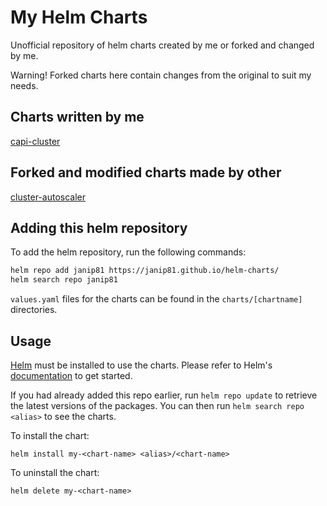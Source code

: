 # My Helm Charts

Unofficial repository of helm charts created by me or forked and changed by me.

Warning! Forked charts here contain changes from the original to suit my needs.

## Charts written by me

  [capi-cluster](https://github.com/janip81/helm-charts/tree/main/charts/capi-cluster)

## Forked and modified charts made by other

  [cluster-autoscaler](https://github.com/kubernetes/autoscaler/tree/master/charts/cluster-autoscaler)

## Adding this helm repository

To add the helm repository, run the following commands:

```bash
helm repo add janip81 https://janip81.github.io/helm-charts/
helm search repo janip81
```

`values.yaml` files for the charts can be found in the `charts/[chartname]` directories.

## Usage

[Helm](https://helm.sh) must be installed to use the charts.  Please refer to
Helm's [documentation](https://helm.sh/docs) to get started.

If you had already added this repo earlier, run `helm repo update` to retrieve
the latest versions of the packages.  You can then run `helm search repo
<alias>` to see the charts.

To install the <chart-name> chart:

    helm install my-<chart-name> <alias>/<chart-name>

To uninstall the chart:

    helm delete my-<chart-name>
